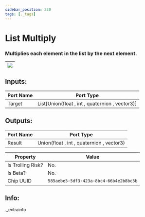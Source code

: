 ```yaml
---
sidebar_position: 330
tags: [._tags]
---
```


# List Multiply


### Multiplies each element in the list by the next element.

| ![](https://images-ext-2.discordapp.net/external/MPmIaQzlEPmgGWlgi-WxBBXt0Bjv_zWPkg1y1f_sy3s/https/www.recroomcircuits.com/image/circuit/absolute-value?width=206&height=108) |
|-----|

## Inputs:
| Port Name | Port Type |
|-----------|-----------|
| Target | List[Union(float , int , quaternion , vector3)] |

## Outputs:
| Port Name | Port Type |
|-----------|-----------|
| Result | Union(float , int , quaternion , vector3) | 

| Property  | Value |
|-------------------|-----------|
| Is Trolling Risk? | No. |
| Is Beta? | No. |
| Chip UUID | `585aebe5-5df3-423a-8bc4-66b4e2b8bc5b` |

## Info:
._extrainfo